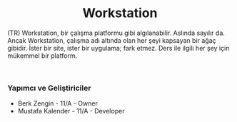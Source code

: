 <h1 align="center">Workstation</h1>
<p>(TR) Workstation, bir çalışma platformu gibi algılanabilir. Aslında sayılır da. Ancak Workstation, çalışma adı altında olan her şeyi kapsayan bir ağaç gibidir. İster bir site, ister bir uygulama; fark etmez. Ders ile ilgili her şey için mükemmel bir platform.</p>
<br>
<h3>Yapımcı ve Geliştiriciler</h3>
<ul>
  <li fontsize="21px">Berk Zengin - 11/A - Owner</li>
  <li>Mustafa Kalender - 11/A - Developer</li>
</ul>
